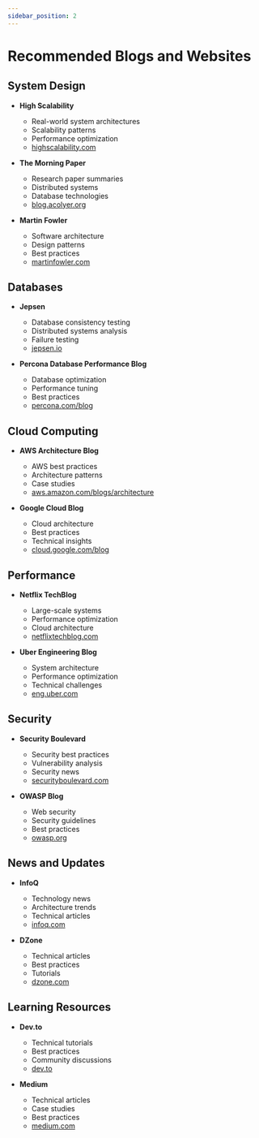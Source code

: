 ```yaml
---
sidebar_position: 2
---
```


# Recommended Blogs and Websites

## System Design
- **High Scalability**
  - Real-world system architectures
  - Scalability patterns
  - Performance optimization
  - [highscalability.com](http://highscalability.com)

- **The Morning Paper**
  - Research paper summaries
  - Distributed systems
  - Database technologies
  - [blog.acolyer.org](https://blog.acolyer.org)

- **Martin Fowler**
  - Software architecture
  - Design patterns
  - Best practices
  - [martinfowler.com](https://martinfowler.com)

## Databases
- **Jepsen**
  - Database consistency testing
  - Distributed systems analysis
  - Failure testing
  - [jepsen.io](https://jepsen.io)

- **Percona Database Performance Blog**
  - Database optimization
  - Performance tuning
  - Best practices
  - [percona.com/blog](https://www.percona.com/blog)

## Cloud Computing
- **AWS Architecture Blog**
  - AWS best practices
  - Architecture patterns
  - Case studies
  - [aws.amazon.com/blogs/architecture](https://aws.amazon.com/blogs/architecture)

- **Google Cloud Blog**
  - Cloud architecture
  - Best practices
  - Technical insights
  - [cloud.google.com/blog](https://cloud.google.com/blog)

## Performance
- **Netflix TechBlog**
  - Large-scale systems
  - Performance optimization
  - Cloud architecture
  - [netflixtechblog.com](https://netflixtechblog.com)

- **Uber Engineering Blog**
  - System architecture
  - Performance optimization
  - Technical challenges
  - [eng.uber.com](https://eng.uber.com)

## Security
- **Security Boulevard**
  - Security best practices
  - Vulnerability analysis
  - Security news
  - [securityboulevard.com](https://securityboulevard.com)

- **OWASP Blog**
  - Web security
  - Security guidelines
  - Best practices
  - [owasp.org](https://owasp.org)

## News and Updates
- **InfoQ**
  - Technology news
  - Architecture trends
  - Technical articles
  - [infoq.com](https://www.infoq.com)

- **DZone**
  - Technical articles
  - Best practices
  - Tutorials
  - [dzone.com](https://dzone.com)

## Learning Resources
- **Dev.to**
  - Technical tutorials
  - Best practices
  - Community discussions
  - [dev.to](https://dev.to)

- **Medium**
  - Technical articles
  - Case studies
  - Best practices
  - [medium.com](https://medium.com)
